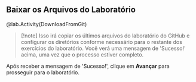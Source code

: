 ## Baixar os Arquivos do Laboratório

@lab.Activity(DownloadFromGit)

>[!note] Isso irá copiar os últimos arquivos do laboratório do GitHub e configurar os diretórios conforme necessário para o restante dos exercícios do laboratório. Você verá uma mensagem de 'Sucesso!' acima, uma vez que o processo estiver completo.

Após receber a mensagem de 'Sucesso!', clique em **Avançar** para prosseguir para o laboratório.
